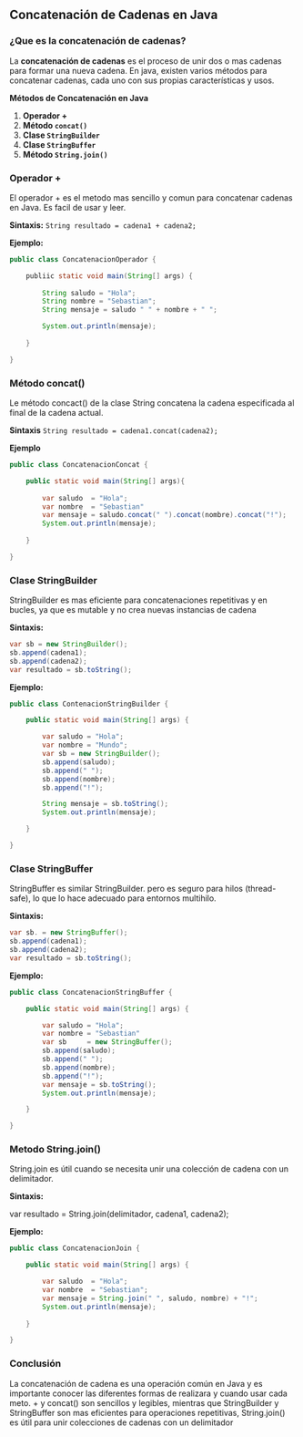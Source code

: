 ## Concatenación de Cadenas en Java
### **¿Que es la concatenación de cadenas?**

La **concatenación de cadenas** es el proceso de unir dos o mas cadenas para formar una nueva cadena. En java, existen varios métodos para concatenar cadenas, cada uno con sus propias características y usos.

**Métodos de Concatenación en Java**

1. **Operador +**
2. **Método `concat()`**
3. **Clase `StringBuilder`**
4. **Clase `StringBuffer`**
5. **Método `String.join()`**

### Operador +
El operador + es el metodo mas sencillo y comun para concatenar cadenas en Java. Es facil de usar y leer.

**Sintaxis:**
`String resultado = cadena1 + cadena2;`

**Ejemplo:**

```java
public class ConcatenacionOperador {

	publiic static void main(String[] args) {
	
		String saludo = "Hola";
		String nombre = "Sebastian";
		String mensaje = saludo " " + nombre + " ";

		System.out.println(mensaje);
	
	}

}
```

### Método concat()

Le método concact() de la clase String concatena la cadena especificada al final de la cadena actual.

**Sintaxis**
`String resultado = cadena1.concat(cadena2);`

**Ejemplo**

```java
public class ConcatenacionConcat {

	public static void main(String[] args){
	
		var saludo  = "Hola";
		var nombre  = "Sebastian"
		var mensaje = saludo.concat(" ").concat(nombre).concat("!");
		System.out.println(mensaje);
	
	}

}
```

### Clase StringBuilder

StringBuilder es mas eficiente para concatenaciones repetitivas y en bucles, ya que es mutable y no crea nuevas instancias de cadena

**Sintaxis:**

```java
var sb = new StringBuilder();
sb.append(cadena1);
sb.append(cadena2);
var resultado = sb.toString();
```

**Ejemplo:**

```java
public class ContenacionStringBuilder {

	public static void main(String[] args) {

		var saludo = "Hola";
		var nombre = "Mundo";
		var sb = new StringBuilder();
		sb.append(saludo);
		sb.append(" ");
		sb.append(nombre);
		sb.append("!");

		String mensaje = sb.toString();
		System.out.println(mensaje);

	}

}
```

### Clase StringBuffer

StringBuffer es similar StringBuilder. pero es seguro para hilos (thread-safe), lo que lo hace adecuado para entornos multihilo.

**Sintaxis:**

```java
var sb. = new StringBuffer();
sb.append(cadena1);
sb.append(cadena2);
var resultado = sb.toString();
```

**Ejemplo:**

```java
public class ConcatenacionStringBuffer {

	public static void main(String[] args) {

		var saludo = "Hola";
		var nombre = "Sebastian"
		var sb     = new StringBuffer();
		sb.append(saludo);
		sb.append(" ");
		sb.append(nombre);
		sb.append("!");
		var mensaje = sb.toString();
		System.out.println(mensaje);

	}

}
```

### Metodo String.join()

String.join es útil cuando se necesita unir una colección de cadena con un delimitador.

**Sintaxis:**

var resultado = String.join(delimitador, cadena1, cadena2);

**Ejemplo:**

```java
public class ConcatenacionJoin {

	public static void main(String[] args) {

		var saludo  = "Hola";
		var nombre  = "Sebastian";
		var mensaje = String.join(" ", saludo, nombre) + "!";
		System.out.println(mensaje);
	
	}

}
```

### Conclusión

La concatenación de cadena es una operación común en Java y es importante conocer las diferentes formas de realizara y cuando usar cada meto. + y concat() son sencillos y legibles, mientras que StringBuilder y StringBuffer son mas eficientes para operaciones repetitivas, String.join() es útil para unir colecciones de cadenas con un delimitador